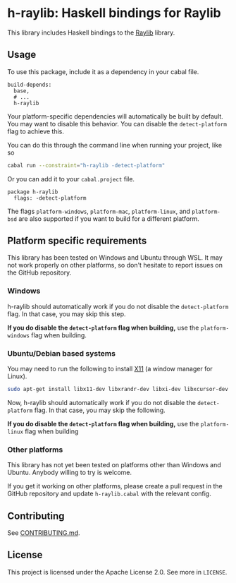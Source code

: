 # h-raylib: Haskell bindings for Raylib

This library includes Haskell bindings to the [Raylib](https://www.raylib.com/) library.

## Usage

To use this package, include it as a dependency in your cabal file.

```cabal
build-depends:
  base,
  # ...
  h-raylib
```

Your platform-specific dependencies will automatically be built by default. You
may want to disable this behavior. You can disable the `detect-platform` flag to
achieve this.

You can do this through the command line when running your project, like so

```sh
cabal run --constraint="h-raylib -detect-platform"
```

Or you can add it to your `cabal.project` file.

```
package h-raylib
  flags: -detect-platform
```

The flags `platform-windows`, `platform-mac`, `platform-linux`, and `platform-bsd` are also
supported if you want to build for a different platform.

## Platform specific requirements

This library has been tested on Windows and Ubuntu through WSL. It may not work properly on other platforms, so don't hesitate to report issues on the GitHub repository.

### Windows

h-raylib should automatically work if you do not disable the `detect-platform` flag. In that case, you may skip this step.

**If you do disable the `detect-platform` flag when building,** use the `platform-windows` flag when building.

### Ubuntu/Debian based systems

You may need to run the following to install [X11](https://en.wikipedia.org/wiki/X_Window_System) (a window manager for Linux).

```bash
sudo apt-get install libx11-dev libxrandr-dev libxi-dev libxcursor-dev libxinerama-dev
```

Now, h-raylib should automatically work if you do not disable the `detect-platform` flag. In that case, you may skip the following.

**If you do disable the `detect-platform` flag when building,** use the `platform-linux` flag when building

### Other platforms

This library has not yet been tested on platforms other than Windows and Ubuntu. Anybody willing to try is welcome.

If you get it working on other platforms, please create a pull request in the
GitHub repository and update `h-raylib.cabal` with the relevant config.

## Contributing

See [CONTRIBUTING.md](https://github.com/Anut-py/h-raylib/blob/master/CHANGELOG.md).

## License

This project is licensed under the Apache License 2.0. See more in `LICENSE`.
